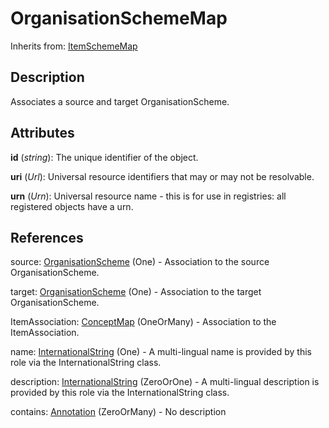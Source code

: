 
# OrganisationSchemeMap

Inherits from: [ItemSchemeMap](ItemSchemeMap.md)



## Description

Associates a source and target OrganisationScheme.


## Attributes

**id** (*string*): The unique identifier of the object.

**uri** (*Url*): Universal resource identifiers that may or may not be resolvable.

**urn** (*Urn*): Universal resource name - this is for use in registries: all registered objects have a urn.



## References

source: [OrganisationScheme](../OrganisationSchemes/OrganisationScheme.md) (One) - Association to the source OrganisationScheme.

target: [OrganisationScheme](../OrganisationSchemes/OrganisationScheme.md) (One) - Association to the target OrganisationScheme.

ItemAssociation: [ConceptMap](ConceptMap.md) (OneOrMany) - Association to the ItemAssociation.

name: [InternationalString](../Base/InternationalString.md) (One) - A multi-lingual name is provided by this role via the InternationalString class.

description: [InternationalString](../Base/InternationalString.md) (ZeroOrOne) - A multi-lingual description is provided by this role via the InternationalString class.

contains: [Annotation](../Base/Annotation.md) (ZeroOrMany) - No description




